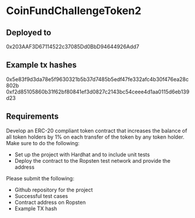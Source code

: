# CoinFundChallengeToken2

## Deployed to

0x203AAF3D67114522c37085Dd0BbD94644926Add7

## Example tx hashes

0x5e83f9d3da78e5f9630321b5b37d7485b5edf47fe332afc4b30f476ea28c802b
0xf2d85105860b31f62bf80841ef3d0827c2143bc54ceee4d1aa0115d6eb139d23

## Requirements

Develop an ERC-20 compliant token contract that increases the balance of all token holders by 1% on each transfer of the token by any token holder. Make sure to do the following: 

* Set up the project with Hardhat and to include unit tests 
* Deploy the contract to the Ropsten test network and provide the address

Please submit the following:

* Github repository for the project 
* Successful test cases 
* Contract address on Ropsten 
* Example TX hash 
